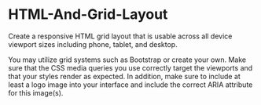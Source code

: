 # HTML-And-Grid-Layout
Create a responsive HTML grid layout that is usable across all device viewport sizes including phone, tablet, and desktop. 

You may utilize grid systems such as Bootstrap or create your own.  Make sure that the CSS media queries you use correctly target the viewports and that your styles render as expected.  In addition, make sure to include at least a logo image into your interface and include the correct ARIA attribute for this image(s).

